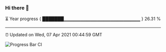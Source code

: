 ### Hi there 👋

⏳ Year progress { ███████▁▁▁▁▁▁▁▁▁▁▁▁▁▁▁▁▁▁▁▁▁▁▁ } 26.31 %

---

⏰ Updated on Wed, 07 Apr 2021 00:44:59 GMT

![Progress Bar CI](https://github.com/liununu/liununu/workflows/Progress%20Bar%20CI/badge.svg)
